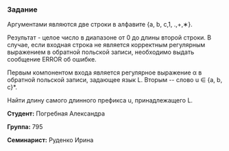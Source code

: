 ### Задание

Аргументами являются две строки в алфавите {a, b, c,1, .,+,∗}.

Результат - целое число в диапазоне от 0 до длины второй строки. В случае, если входная строка не является корректным регулярным выражением в обратной польской записи, необходимо выдать сообщение ERROR об ошибке.

Первым компонентом входа является регулярное выражение α в обратной польской записи, задающее язык L. Вторым --  слово u ∈ {a, b, c}*.

Найти длину самого длинного префикса u, принадлежащего L. 

**Студент:**       Погребная Александра

**Группа:**        795

**Семинарист:**    Руденко Ирина
